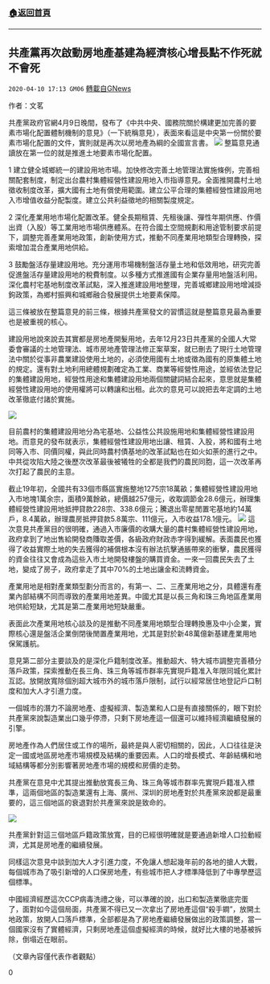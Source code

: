 ###  [:house:返回首頁](https://github.com/ourhimalayas/txt)
---

## 共產黨再次啟動房地產基建為經濟核心增長點不作死就不會死
`2020-04-10 17:13 GM06` [轉載自GNews](https://gnews.org/zh-hant/168772/)

作者：文茗

共產黨政府官網4月9日晚間，發布了《中共中央、國務院關於構建更加完善的要素市場化配置體制機制的意見》（一下統稱意見），表面來看這是中央第一份關於要素市場化配置的文件，實則就是再次以房地產為綱的全國宣言書。
![](https://s3.amazonaws.com/gnews-media-offload/wp-content/uploads/2020/04/10170405/1-49.png)
整篇意見通讀放在第一位的就是推進土地要素市場化配置。

1 建立健全城鄉統一的建設用地市場。加快修改完善土地管理法實施條例，完善相關配套制度，制定出台農村集體經營性建設用地入市指導意見。全面推開農村土地徵收制度改革，擴大國有土地有償使用範圍。建立公平合理的集體經營性建設用地入市增值收益分配製度。建立公共利益徵地的相關製度規定。

2 深化產業用地市場化配置改革。健全長期租賃、先租後讓、彈性年期供應、作價出資（入股）等工業用地市場供應體系。在符合國土空間規劃和用途管制要求前提下，調整完善產業用地政策，創新使用方式，推動不同產業用地類型合理轉換，探索增加混合產業用地供給。

3 鼓勵盤活存量建設用地。充分運用市場機制盤活存量土地和低效用地，研究完善促進盤活存量建設用地的稅費制度。以多種方式推進國有企業存量用地盤活利用。深化農村宅基地制度改革試點，深入推進建設用地整理，完善城鄉建設用地增減掛鉤政策，為鄉村振興和城鄉融合發展提供土地要素保障。

這三條被放在整篇意見的前三條，根據共產黨發文的習慣這就是整篇意見最為重要也是被重視的核心。

建設用地說來說去其實都是房地產開髮用地，去年12月23日共產黨的全國人大常委會審議的土地管理法、城市房地產管理法修正案草案，就已刪去了現行土地管理法中關於從事非農業建設使用土地的，必須使用國有土地或徵為國有的原集體土地的規定。還有對土地利用總體規劃確定為工業、商業等經營性用途，並經依法登記的集體建設用地，經營性用途和集體建設用地兩個關鍵詞結合起來，意思就是集體經營性建設用地的使用權將可以轉讓和出租。此次的意見可以說把去年定調的土地改革徹底付諸於實施。

![](https://s3.amazonaws.com/gnews-media-offload/wp-content/uploads/2020/04/10170526/2-60.jpg)

目前農村的集體建設用地分為宅基地、公益性公共設施用地和集體經營性建設用地。而意見的發布就表示，集體經營性建設用地出讓、租賃、入股，將和國有土地同等入市、同價同權，與此同時農村債基地的改革試點也在如火如荼的進行之中。中共從攻陷大陸之後歷次改革最後被犧牲的全都是我們的農民同胞，這一次改革再次打起了農民的主意。

截止19年初，全國共有33個市縣區實施整地1275宗18萬畝；集體經營性建設用地入市地塊1萬余宗，面積9萬餘畝，總價越257億元，收取調節金28.6億元，辦理集體經營性建設用地抵押貸款228宗、338.6億元；騰退出零星閒置宅基地約14萬戶，8.4萬畝，辦理農房抵押貸款5.8萬宗、111億元，入市收益178.1億元。
![](https://s3.amazonaws.com/gnews-media-offload/wp-content/uploads/2020/04/10170629/3-46.jpg)
這次意見共產黨目的很明確，通過入市廉價的收購大量的農村集體經營性建設用地，政府拿到了地出售給開發商賺取差價，各級政府財政赤字得到緩解。表面農民也獲得了收益實際土地的失去獲得的補償根本沒有辦法抗擊通脹帶來的衝擊，農民獲得的資金往往又會成為這些入市土地開發樓盤的購買資金。一來一回農民失去了土地，變成了房子，政府拿走了其中70%的土地出讓金和流轉資金。

產業用地是相對產業類型劃分而言的，有第一、二、三產業用地之分，具體還有產業內部結構不同而導致的產業用地差異。中國尤其是以長三角和珠三角地區產業用地供給短缺，尤其是第二產業用地短缺嚴重。

表面此次產業用地核心談及的是推動不同產業用地類型合理轉換惠及中小企業，實際核心還是盤活企業倒閉後閒置產業用地，尤其是對於新48萬億新基建產業用地保駕護航。

意見第二部分主要談及的是深化戶籍制度改革。推動超大、特大城市調整完善積分落戶政策，探索推動在長三角、珠三角等城市群率先實現戶籍准入年限同城化累計互認。放開放寬除個別超大城市外的城市落戶限制，試行以經常居住地登記戶口制度和加大人才引進力度。

一個城市的潛力不論房地產、虛擬經濟、製造業和人口是有直接關係的，眼下對於共產黨來說製造業出口幾乎停滯，只剩下房地產這一個還可以維持經濟繼續發展的引擎。

房地產作為人們居住或工作的場所，最終是與人密切相關的，因此，人口往往是決定一國或地區房地產市場規模及結構的重要因素。人口的增長模式、年齡結構和地域結構等都分別影響著房地產市場的規模和房價的走勢。

共產黨在意見中尤其提出推動放寬長三角、珠三角等城市群率先實現戶籍准入標準，這兩個地區的製造業還有上海、廣州、深圳的房地產對於共產黨來說都是最重要的，這三個地區的衰退對於共產黨來說是致命的。

![](https://s3.amazonaws.com/gnews-media-offload/wp-content/uploads/2020/04/10170820/4-35.jpg)

共產黨針對這三個地區戶籍政策放寬，目的已經很明確就是要通過新增人口拉動經濟，尤其是房地產的繼續發展。

同樣這次意見中談到加大人才引進力度，不免讓人想起幾年前的各地的搶人大戰，每個城市為了吸引新增的人口保房地產，有些城市把人才標準降低到了中專學歷這個標準。

中國經濟經歷這次CCP病毒洗禮之後，可以準確的說，出口和製造業徹底完蛋了，面對如今這個局面，共產黨不得已又一次拿出了房地產這個“殺手鐧”，放開土地政策，放開人口落戶標準，全部都是為了房地產繼續發展做出的政策調整，當一個國家沒有了實體經濟，只剩房地產這個虛擬經濟的時候，就好比大樓的地基被拆除，倒塌近在眼前。

（文章內容僅代表作者觀點）

0
